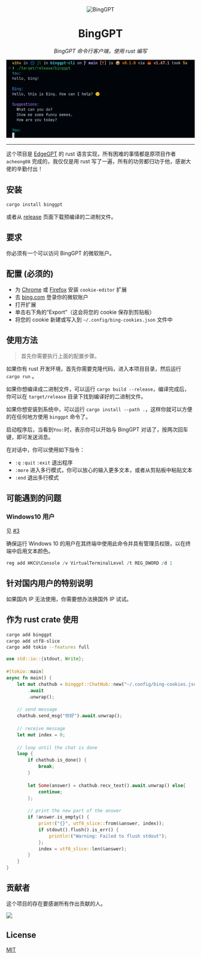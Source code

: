 <div align="center">
    <img src="https://socialify.git.ci/jlvihv/BingGPT/image?description=1&descriptionEditable=BingGPT%20command%20line%20client%2C%20written%20in%20rust&font=KoHo&language=1&logo=https%3A%2F%2Fupload.wikimedia.org%2Fwikipedia%2Fcommons%2F9%2F9c%2FBing_Fluent_Logo.svg&name=1&owner=1&pattern=Circuit%20Board&theme=Auto" alt="BingGPT" width="640" height="320" />

# BingGPT

_BingGPT 命令行客户端，使用 rust 编写_

<img src="binggpt.png" />

---

</div>

这个项目是 [EdgeGPT](https://github.com/acheong08/EdgeGPT) 的 rust 语言实现，所有困难的事情都是原项目作者 `acheong08` 完成的，我仅仅是用 rust 写了一遍，所有的功劳都归功于他，感谢大佬的辛勤付出！

## 安装

```bash
cargo install binggpt
```

或者从 [release](https://github.com/jlvihv/BingGPT/releases) 页面下载预编译的二进制文件。

## 要求

你必须有一个可以访问 BingGPT 的微软账户。

## 配置 (必须的)

- 为 [Chrome](https://chrome.google.com/webstore/detail/cookie-editor/hlkenndednhfkekhgcdicdfddnkalmdm) 或 [Firefox](https://addons.mozilla.org/en-US/firefox/addon/cookie-editor/) 安装 `cookie-editor` 扩展
- 去 [bing.com](https://www.bing.com) 登录你的微软账户
- 打开扩展
- 单击右下角的“Export”（这会将您的 cookie 保存到剪贴板）
- 将您的 cookie 新建或写入到 `~/.config/bing-cookies.json` 文件中

## 使用方法

> 首先你需要执行上面的配置步骤。

如果你有 rust 开发环境，首先你需要克隆代码，进入本项目目录，然后运行 `cargo run` 。

如果你想编译成二进制文件，可以运行 `cargo build --release`，编译完成后，你可以在 `target/release` 目录下找到编译好的二进制文件。

如果你想安装到系统中，可以运行 `cargo install --path .`，这样你就可以方便的在任何地方使用 `binggpt` 命令了。

启动程序后，当看到`You:`时，表示你可以开始与 BingGPT 对话了，按两次回车键，即可发送消息。

在对话中，你可以使用如下指令：

- `:q` `:quit` `:exit` 退出程序
- `:more` 进入多行模式，你可以放心的输入更多文本，或者从剪贴板中粘贴文本
- `:end` 退出多行模式

## 可能遇到的问题

### Windows10 用户

见 [#3](https://github.com/jlvihv/BingGPT/issues/3)

确保运行 Windows 10 的用户在其终端中使用此命令并具有管理员权限，以在终端中启用文本颜色。

```powershell
reg add HKCU\Console /v VirtualTerminalLevel /t REG_DWORD /d 1
```

## 针对国内用户的特别说明

如果国内 IP 无法使用，你需要想办法换国外 IP 试试。

## 作为 rust crate 使用

```bash
cargo add binggpt
cargo add utf8-slice
cargo add tokio --features full
```

```rust
use std::io::{stdout, Write};

#[tokio::main]
async fn main() {
    let mut chathub = binggpt::ChatHub::new("~/.config/bing-cookies.json")
        .await
        .unwrap();

    // send message
    chathub.send_msg("你好").await.unwrap();

    // receive message
    let mut index = 0;

    // loop until the chat is done
    loop {
        if chathub.is_done() {
            break;
        }

        let Some(answer) = chathub.recv_text().await.unwrap() else{
            continue;
        };

        // print the new part of the answer
        if !answer.is_empty() {
            print!("{}", utf8_slice::from(&answer, index));
            if stdout().flush().is_err() {
                println!("Warning: Failed to flush stdout");
            };
            index = utf8_slice::len(&answer);
        }
    }
}
```

## 贡献者

这个项目的存在要感谢所有作出贡献的人。

 <a href="https://github.com/jlvihv/BingGPT/graphs/contributors">
  <img src="https://contrib.rocks/image?repo=jlvihv/BingGPT" />
 </a>

## License

[MIT](LICENSE)
